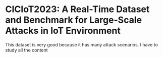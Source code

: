 # CICIoT2023: A Real-Time Dataset and Benchmark for Large-Scale Attacks in IoT Environment

This dataset is very good because it has many attack scenarios. I have to study all the content 

